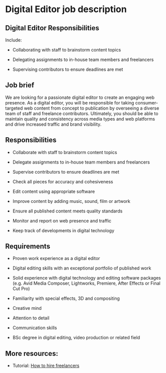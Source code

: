 # Digital Editor job description


## Digital Editor Responsibilities

Include:

* Collaborating with staff to brainstorm content topics

* Delegating assignments to in-house team members and freelancers

* Supervising contributors to ensure deadlines are met


## Job brief

We are looking for a passionate digital editor to create an engaging web presence.
As a digital editor, you will be responsible for taking consumer-targeted web content from concept to publication by overseeing a diverse team of staff and freelance contributors.
Ultimately, you should be able to maintain quality and consistency across media types and web platforms and drive increased traffic and brand visibility.


## Responsibilities

* Collaborate with staff to brainstorm content topics

* Delegate assignments to in-house team members and freelancers

* Supervise contributors to ensure deadlines are met

* Check all pieces for accuracy and cohesiveness

* Edit content using appropriate software

* Improve content by adding music, sound, film or artwork

* Ensure all published content meets quality standards

* Monitor and report on web presence and traffic

* Keep track of developments in digital technology


## Requirements

* Proven work experience as a digital editor

* Digital editing skills with an exceptional portfolio of published work

* Solid experience with digital technology and editing software packages (e.g. Avid Media Composer, Lightworks, Premiere, After Effects or Final Cut Pro)

* Familiarity with special effects, 3D and compositing

* Creative mind

* Attention to detail

* Communication skills

* BSc degree in digital editing, video production or related field

## More resources:
* Tutorial: <a href="https://resources.workable.com/tutorial/hire-freelancers">How to hire freelancers</a>
